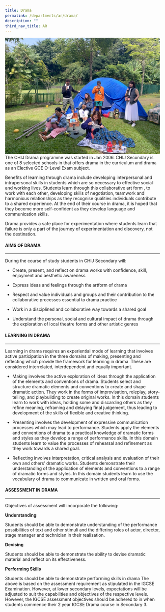 ```yaml
---
title: Drama
permalink: /departments/ar/drama/
description: ""
third_nav_title: AR
---
```

![](/images/Dept/drama.jpeg)
The CHIJ Drama programme was started in Jan 2006. CHIJ Secondary is one of 8 selected schools in that offers drama in the curriculum and drama as an Elective GCE O-Level Exam subject.

Benefits of learning through drama include developing interpersonal and intrapersonal skills in students which are so necessary to effective social and working lives. Students learn through this collaborative art form , to work with each other, developing skills of negotiation, teamwork and harmonious relationships as they recognise qualities individuals contribute to a shared experience. At the end of their course in drama, it is hoped that they become more self-confident as they develop language and communication skills.

Drama provides a safe place for experimentation where students learn that failure is only a part of the journey of experimentation and discovery, not the destination.

#### AIMS OF DRAMA

* * *

During the course of study students in CHIJ Secondary will:

*   Create, present, and reflect on drama works with confidence, skill, enjoyment and aesthetic awareness
    
*   Express ideas and feelings through the artform of drama
    
*   Respect and value individuals and groups and their contribution to the collaborative processes essential to drama practice
    
*   Work in a disciplined and collaborative way towards a shared goal
    
*   Understand the personal, social and cultural impact of drama through the exploration of local theatre forms and other artistic genres
    

#### LEARNING IN DRAMA

* * *

Learning in drama requires an experiential mode of learning that involves active participation in the three domains of making, presenting and reflecting which provide the framework for learning in drama. These are considered interrelated, interdependent and equally important.

*   Making involves the active exploration of ideas through the application of the elements and conventions of drama. Students select and structure dramatic elements and conventions to create and shape dramatic action. They work in the forms of improvisation, roleplay, story-telling, and playbuilding to create original works. In this domain students learn to work with ideas, holding some and discarding others as they refine meaning, reframing and delaying final judgement, thus leading to development of the skills of flexible and creative thinking.
    
*   Presenting involves the development of expressive communication processes which may lead to performance. Students apply the elements and conventions of drama to a practical knowledge of dramatic forms and styles as they develop a range of performance skills. In this domain students learn to value the processes of rehearsal and refinement as they work towards a shared goal.
    
*   Reflecting involves interpretation, critical analysis and evaluation of their own and others’ dramatic works. Students demonstrate their understanding of the application of elements and conventions to a range of dramatic forms and styles. In this domain students learn to use the vocabulary of drama to communicate in written and oral forms.
    

#### ASSESSMENT IN DRAMA

* * *

Objectives of assessment will incorporate the following:

**Understanding**

Students should be able to demonstrate understanding of the performance possibilities of text and other stimuli and the differing roles of actor, director, stage manager and technician in their realisation.

**Devising**

Students should be able to demonstrate the ability to devise dramatic material and reflect on its effectiveness.

**Performing Skills**

Students should be able to demonstrate performing skills in drama The above is based on the assessment requirement as stipulated in the IGCSE Examination. However, at lower secondary levels, expectations will be adjusted to suit the capabilities and objectives of the respective levels. However, the IGCSE assessment objectives should be adhered to in when students commence their 2 year IGCSE Drama course in Secondary 3.